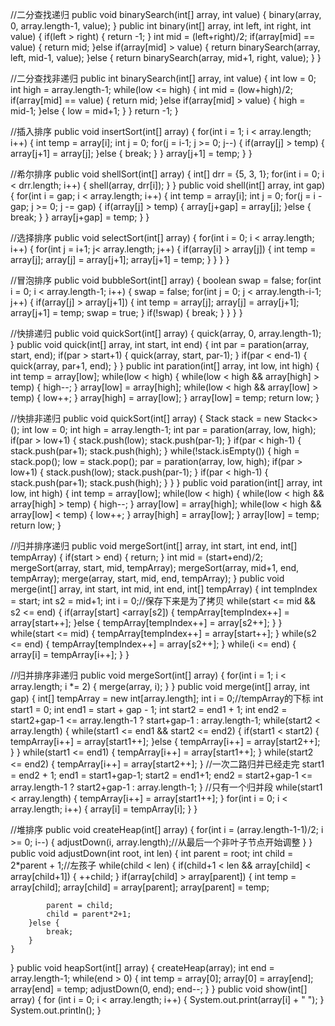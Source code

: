 //二分查找递归
public void binarySearch(int[] array, int value) {
    binary(array, 0, array.length-1, value);
}
public int binary(int[] array, int left, int right, int value) {
    if(left > right) {
        return -1;
    }
    int mid = (left+right)/2;
    if(array[mid] == value) {
        return mid;
    }else if(array[mid] > value) {
        return binarySearch(array, left, mid-1, value);
    }else {
        return binarySearch(array, mid+1, right, value);
    }
}


//二分查找非递归
public int binarySearch(int[] array, int value) {
    int low = 0;
    int high = array.length-1;
    while(low <= high) {
        int mid = (low+high)/2;
        if(array[mid] == value) {
            return mid;
        }else if(array[mid] > value) {
            high = mid-1;
        }else {
            low = mid+1;
        }
    }
    return -1;
}


//插入排序
public void insertSort(int[] array) {
    for(int i = 1; i < array.length; i++) {
        int temp = array[i];
        int j = 0;
        for(j = i-1; j >= 0; j--) {
            if(array[j] > temp) {
                array[j+1] = array[j];
            }else {
                break;
            }
        }
        array[j+1] = temp;
    }
}


//希尔排序
public void shellSort(int[] array) {
    int[] drr = {5, 3, 1};
    for(int i = 0; i < drr.length; i++) {
        shell(array, drr[i]);
    }
}
public void shell(int[] array, int gap) {
    for(int i = gap; i < array.length; i++) {
        int temp = array[i];
        int j = 0;
        for(j = i - gap; j >= 0; j -= gap) {
            if(array[j] > temp) {
                array[j+gap] = array[j];
            }else {
                break;
            }
        }
        array[j+gap] = temp;
    }
}


//选择排序
public void selectSort(int[] array) {
    for(int i = 0; i < array.length; i++) {
        for(int j = i+1; j< array.length; j++) {
            if(array[i] > array[j]) {
                int temp = array[j];
                array[j] = array[j+1];
                array[j+1] = temp;
            }
        }
    }
}


//冒泡排序
public void bubbleSort(int[] array) {
    boolean swap = false;
    for(int i = 0; i < array.length-1; i++) {
        swap = false;
        for(int j = 0; j < array.length-i-1; j++) {
            if(array[j] > array[j+1]) {
                int temp = array[j];
                array[j] = array[j+1];
                array[j+1] = temp;
                swap = true;
            }
            if(!swap) {
                break;
            }
        }
    }
}


//快排递归
public void quickSort(int[] array) {
    quick(array, 0, array.length-1);
}
public void quick(int[] array, int start, int end) {
    int par = paration(array, start, end);
    if(par > start+1) {
        quick(array, start, par-1);
    }
    if(par < end-1) {
        quick(array, par+1, end);
    }
}
public int paration(int[] array, int low, int high) {
    int temp = array[low];
    while(low < high) {
        while(low < high && array[high] > temp) {
            high--;
        }
        array[low] = array[high];
        while(low < high && array[low] > temp) {
            low++;
        }
        array[high] = array[low];
    }
    array[low] = temp;
    return low;
}


//快排非递归
public void quickSort(int[] array) {
    Stack<Integer> stack = new Stack<>();
    int low = 0;
    int high = array.length-1;
    int par = paration(array, low, high);
    if(par > low+1) {
        stack.push(low);
        stack.push(par-1);
    }
    if(par < high-1) {
        stack.push(par+1);
        stack.push(high);
    }
    while(!stack.isEmpty()) {
        high = stack.pop();
        low = stack.pop();
        par = paration(array, low, high);
        if(par > low+1) {
            stack.push(low);
            stack.push(par-1);
        }
        if(par < high-1) {
            stack.push(par+1);
            stack.push(high);
        }
    }
}
public void paration(int[] array, int low, int high) {
    int temp = array[low];
    while(low < high) {
        while(low < high && array[high] > temp) {
            high--;
        }
        array[low] = array[high];
        while(low < high && array[low] < temp) {
            low++;
        }
        array[high] = array[low];
    }
    array[low] = temp;
    return low;
}


//归并排序递归
public void mergeSort(int[] array, int start, int end, int[] tempArray) {
    if(start > end) {
        return;
    }
    int mid = (start+end)/2;
    mergeSort(array, start, mid, tempArray);
    mergeSort(array, mid+1, end, tempArray);
    merge(array, start, mid, end, tempArray);
}
public void merge(int[] array, int start, int mid, int end, int[] tempArray) {
    int tempIndex = start;
    int s2 = mid+1;
    int i = 0;//保存下来是为了拷贝
    while(start <= mid && s2 <= end) {
        if(array[start] <array[s2]) {
            tempArray[tempIndex++] = array[start++];
        }else {
            tempArray[tempIndex++] = array[s2++];
        }
    }
    while(start <= mid) {
        tempArray[tempIndex++] = array[start++];
    }
    while(s2 <= end) {
        tempArray[tempIndex++] = array[s2++];
    }
    while(i <= end) {
        array[i] = tempArray[i++];
    }
}


//归并排序非递归
public void mergeSort(int[] array) {
    for(int i = 1; i < array.length; i *= 2) {
        merge(array, i);
    }
}
public void merge(int[] array, int gap) {
    int[] tempArray = new int[array.length];
    int i = 0;//tempArray的下标
    int start1 = 0;
    int end1 = start + gap - 1;
    int start2 = end1 + 1;
    int end2 = start2+gap-1 <= array.length-1 ? start+gap-1 : array.length-1;
    while(start2 < array.length) {
        while(start1 <= end1 && start2 <= end2) {
            if(start1 < start2) {
                tempArray[i++] = array[start1++];
            }else {
                tempArray[i++] = array[start2++];
            }
        }
        while(start1 <= end1) {
            tempArray[i++] = array[start1++];
        }
        while(start2 <= end2) {
            tempArray[i++] = array[start2++];
        }
        //一次二路归并已经走完
        start1 = end2 + 1;
        end1 = start1+gap-1;
        start2 = end1+1;
        end2 = start2+gap-1 <= array.length-1 ? start2+gap-1 : array.length-1;
    }
    //只有一个归并段
    while(start1 < array.length) {
        tempArray[i++] = array[start1++];
    }
    for(int i = 0; i < array.length; i++) {
        array[i] = tempArray[i];
    }
}


//堆排序
public void createHeap(int[] array) {
    for(int i = (array.length-1-1)/2; i >= 0; i--) {
        adjustDown(i, array.length);//从最后一个非叶子节点开始调整
    }
}
public void adjustDown(int root, int len) {
    int parent = root;
    int child = 2*parent + 1;//左孩子
    while(child < len) {
        if(child+1 < len && array[child] < array[child+1]) {
            ++child;
        }
        if(array[child] > array[parent]) {
            int temp = array[child];
            array[child] = array[parent];
            array[parent] = temp;

            parent = child;
            child = parent*2+1;
        }else {
            break;
        }
    }
}
public void heapSort(int[] array) {
    createHeap(array);
    int end = array.length-1;
    while(end > 0) {
        int temp = array[0];
        array[0] = array[end];
        array[end] = temp;
        adjustDown(0, end);
        end--;
    }
}
public void show(int[] array) {
    for (int i = 0; i < array.length; i++) {
        System.out.print(array[i] + " ");
    }
    System.out.println();
}